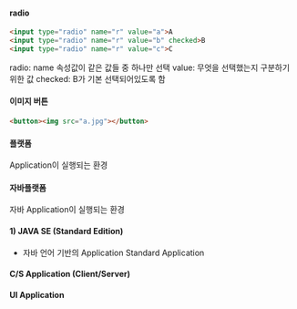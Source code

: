 #### radio
```html
<input type="radio" name="r" value="a">A
<input type="radio" name="r" value="b" checked>B
<input type="radio" name="r" value="c">C
```
radio: name 속성값이 같은 값들 중 하나만 선택
value: 무엇을 선택했는지 구분하기 위한 값
checked: B가 기본 선택되어있도록 함


#### 이미지 버튼
```html
<button><img src="a.jpg"></button>
```

#### 플랫폼
Application이 실행되는 환경

#### 자바플랫폼
자바 Application이 실행되는 환경

#### 1) JAVA SE (Standard Edition)
* 자바 언어 기반의 Application
Standard Application
#### C/S Application (Client/Server)
#### UI Application
<!--stackedit_data:
eyJoaXN0b3J5IjpbLTE2MTE1NDkzMjIsLTExNjQxMzQ0ODJdfQ
==
-->